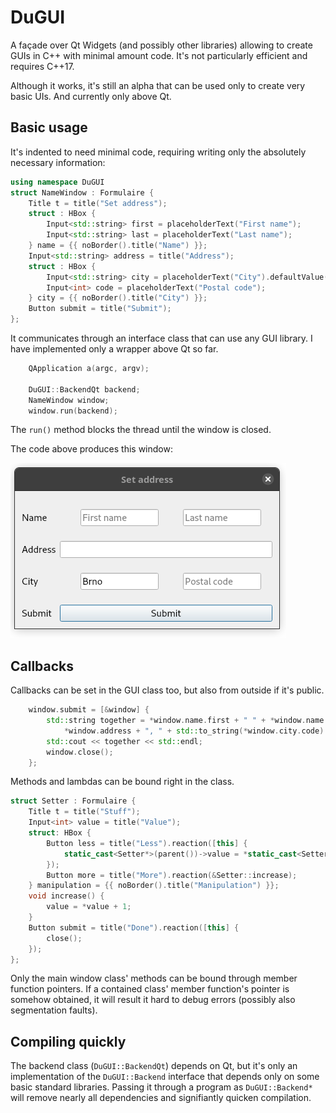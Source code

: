 # DuGUI
A façade over Qt Widgets (and possibly other libraries) allowing to create GUIs in C++ with minimal amount code. It's not particularly efficient and requires C++17.

Although it works, it's still an alpha that can be used only to create very basic UIs. And currently only above Qt.

## Basic usage
It's indented to need minimal code, requiring writing only the absolutely necessary information:
```C++
using namespace DuGUI
struct NameWindow : Formulaire {
	Title t = title("Set address");
	struct : HBox {
		Input<std::string> first = placeholderText("First name");
		Input<std::string> last = placeholderText("Last name");
	} name = {{ noBorder().title("Name") }};
	Input<std::string> address = title("Address");
	struct : HBox {
		Input<std::string> city = placeholderText("City").defaultValue("Brno");
		Input<int> code = placeholderText("Postal code");
	} city = {{ noBorder().title("City") }};
	Button submit = title("Submit");
};
```

It communicates through an interface class that can use any GUI library. I have implemented only a wrapper above Qt so far.
```C++
	QApplication a(argc, argv);

	DuGUI::BackendQt backend;
	NameWindow window;
	window.run(backend);
```
The `run()` method blocks the thread until the window is closed.

The code above produces this window:

![A screenshot](screenshot.png)

## Callbacks

Callbacks can be set in the GUI class too, but also from outside if it's public.
```C++
	window.submit = [&window] {
		std::string together = *window.name.first + " " + *window.name.last +
			*window.address + ", " + std::to_string(*window.city.code) + " " + *window.city.city;
		std::cout << together << std::endl;
		window.close();
	};
```
  
Methods and lambdas can be bound right in the class.
```C++
struct Setter : Formulaire {
	Title t = title("Stuff");
	Input<int> value = title("Value");
	struct: HBox {
		Button less = title("Less").reaction([this] {
			static_cast<Setter*>(parent())->value = *static_cast<Setter*>(parent())->value - 1;
		});
		Button more = title("More").reaction(&Setter::increase);
	} manipulation = {{ noBorder().title("Manipulation") }};
	void increase() {
		value = *value + 1;
	}
	Button submit = title("Done").reaction([this] {
		close();
	});
};
```
Only the main window class' methods can be bound through member function pointers. If a contained class' member function's pointer is somehow obtained, it will result it hard to debug errors (possibly also segmentation faults).

## Compiling quickly
The backend class (`DuGUI::BackendQt`) depends on Qt, but it's only an implementation of the `DuGUI::Backend` interface that depends only on some basic standard libraries. Passing it through a program as `DuGUI::Backend*` will remove nearly all dependencies and signifiantly quicken compilation.
